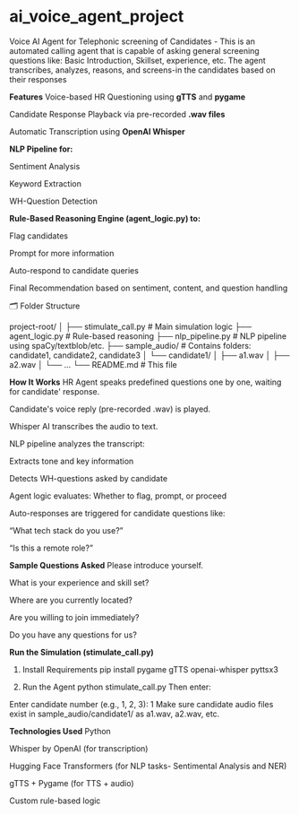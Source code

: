 # ai_voice_agent_project
Voice AI Agent for Telephonic screening of Candidates - This is an automated calling agent that is capable of asking general screening questions like: Basic Introduction, Skillset, experience, etc. The agent transcribes, analyzes, reasons, and screens-in the candidates based on their responses

**Features**
Voice-based HR Questioning using **gTTS** and **pygame**

Candidate Response Playback via pre-recorded **.wav files**

Automatic Transcription using **OpenAI Whisper**

**NLP Pipeline for:**

Sentiment Analysis

Keyword Extraction

WH-Question Detection

**Rule-Based Reasoning Engine (agent_logic.py) to:**

Flag candidates

Prompt for more information

Auto-respond to candidate queries

Final Recommendation based on sentiment, content, and question handling

🗂️ Folder Structure

project-root/
│
├── stimulate_call.py                # Main simulation logic
├── agent_logic.py         # Rule-based reasoning
├── nlp_pipeline.py        # NLP pipeline using spaCy/textblob/etc.
├── sample_audio/          # Contains folders: candidate1, candidate2, candidate3
│   └── candidate1/
│       ├── a1.wav
│       ├── a2.wav
│       └── ...
└── README.md              # This file

**How It Works**
HR Agent speaks predefined questions one by one, waiting for candidate' response.

Candidate's voice reply (pre-recorded .wav) is played.

Whisper AI transcribes the audio to text.

NLP pipeline analyzes the transcript:

Extracts tone and key information

Detects WH-questions asked by candidate

Agent logic evaluates: Whether to flag, prompt, or proceed

Auto-responses are triggered for candidate questions like:

“What tech stack do you use?”

“Is this a remote role?”

**Sample Questions Asked**
Please introduce yourself.

What is your experience and skill set?

Where are you currently located?

Are you willing to join immediately?

Do you have any questions for us?

**Run the Simulation (stimulate_call.py)**
1. Install Requirements
pip install pygame gTTS openai-whisper pyttsx3

2. Run the Agent
python stimulate_call.py
Then enter:

Enter candidate number (e.g., 1, 2, 3): 1
Make sure candidate audio files exist in sample_audio/candidate1/ as a1.wav, a2.wav, etc.

**Technologies Used**
Python

Whisper by OpenAI (for transcription)

Hugging Face Transformers (for NLP tasks- Sentimental Analysis and NER)

gTTS + Pygame (for TTS + audio)

Custom rule-based logic


